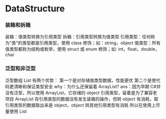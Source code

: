 # DataStructure

### 装箱和拆箱

装箱：值类型转换为引用类型
拆箱：引用类型转换为值类型
引用类型：任何称为"类"的类型都是引用类型，使用 class 修饰；如：string，object
值类型：所有值类型都称为结构或枚举，使用 struct 或 enum 修饰；如: int，float，double，char

### 泛型和非泛型

泛型数组 List 有两个优势：
第一个是对存储值类型数据，性能更优
第二个是使代码更清晰和保证类型安全
why：为什么还保留着 ArrayList?
ans：因为早期 C#并没有泛型，所以使用 ArrayList，它存储的 object 引用类型，留着是为了兼容老项目
ArrayList 存引用类型的数据没有发生装箱的操作，但转 object 有消耗，取引用类型的数据取出来是 object，object 转其他引用类型有消耗
所以在使用上尽量使用 List
